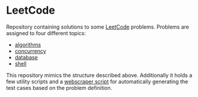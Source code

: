 # LeetCode

Repository containing solutions to some [LeetCode](https://leetcode.com/problemset/all/) problems. Problems are assigned to four different topics: 
* [algorithms](https://leetcode.com/problemset/algorithms)
* [concurrency](https://leetcode.com/problemset/database)
* [database](https://leetcode.com/problemset/shell)
* [shell](https://leetcode.com/problemset/concurrency)

This repository mimics the structure described above. Additionally it holds a few utility scripts and a [webscraper script](https://github.com/Telocontar/leet_code/blob/master/helper_script.py) for automatically generating the test cases based on the problem definition.
